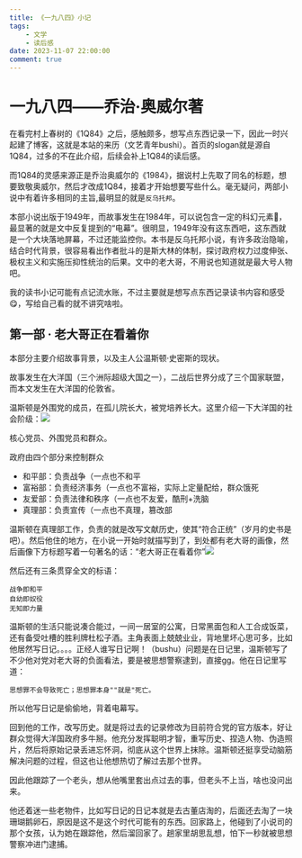 ```yaml
---
title: 《一九八四》小记
tags: 
    - 文学
    - 读后感
date: 2023-11-07 22:00:00
comment: true
---
```


# 一九八四——乔治·奥威尔著

在看完村上春树的《1Q84》之后，感触颇多，想写点东西记录一下，因此一时兴起建了博客，这就是本站的来历（文艺青年bushi）。首页的slogan就是源自1Q84，过多的不在此介绍，后续会补上1Q84的读后感。

而1Q84的灵感来源正是乔治奥威尔的《1984》，据说村上先取了同名的标题，想要致敬奥威尔，然后才改成1Q84，接着才开始想要写些什么。毫无疑问，两部小说中有着许多相同的主旨,最明显的就是`反乌托邦`。

本部小说出版于1949年，而故事发生在1984年，可以说包含一定的科幻元素🤔，最显著的就是文中反复提到的“电幕”。很明显，1949年没有这东西吧，这东西就是一个大块落地屏幕，不过还能监控你。本书是反乌托邦小说，有许多政治隐喻，结合时代背景，很容易看出作者批斗的是斯大林的体制，探讨政府权力过度伸张、极权主义和实施压抑性统治的后果。文中的老大哥，不用说也知道就是最大号人物吧。

我的读书小记可能有点记流水账，不过主要就是想写点东西记录读书内容和感受😋，写给自己看的就不讲究啥啦。

## 第一部 · 老大哥正在看着你

本部分主要介绍故事背景，以及主人公温斯顿·史密斯的现状。

故事发生在大洋国（三个洲际超级大国之一），二战后世界分成了三个国家联盟，而本文发生在大洋国的伦敦省。

温斯顿是外围党的成员，在孤儿院长大，被党培养长大。这里介绍一下大洋国的社会阶级：![](2023-11-07-22-32-13.png)

核心党员、外围党员和群众。

政府由四个部分来控制群众

* 和平部：负责战争（一点也不和平
* 富裕部：负责经济事务（一点也不富裕，实际上定量配给，群众饿死
* 友爱部：负责法律和秩序（一点也不友爱，酷刑+洗脑
* 真理部：负责宣传（一点也不真理，篡改部

温斯顿在真理部工作，负责的就是改写文献历史，使其“符合正统”（岁月的史书是吧）。然后他住的地方，在小说一开始时就描写到了，到处都有老大哥的画像，然后画像下方标题写着一句著名的话：“老大哥正在看着你”![](2023-11-07-22-43-38.png)

然后还有三条贯穿全文的标语：
```
战争即和平
自幼即奴役
无知即力量
```
温斯顿的生活只能说凑合能过，一间一居室的公寓，日常黑面包和人工合成饭菜，还有备受吐槽的胜利牌杜松子酒。主角表面上兢兢业业，背地里坏心思可多，比如他居然写日记。。。。正经人谁写日记啊！（bushu）问题是在日记里，温斯顿写了不少他对党对老大哥的负面看法，要是被思想警察逮到，直接gg。他在日记里写道：
```
思想罪不会导致死亡；思想罪本身""就是"死亡。
```
所以他写日记是偷偷地，背着电幕写。

回到他的工作，改写历史。就是将过去的记录修改为目前符合党的官方版本，好让群众觉得大洋国政府多牛掰。他充分发挥聪明才智，重写历史、捏造人物、伪造照片，然后将原始记录丢进忘怀洞，彻底从这个世界上抹除。温斯顿还挺享受动脑筋解决问题的过程，但这也让他想热切了解过去那个世界。

因此他跟踪了一个老头，想从他嘴里套出点过去的事，但老头不上当，啥也没问出来。

他还着迷一些老物件，比如写日记的日记本就是去古董店淘的，后面还去淘了一块珊瑚鹅卵石，原因是这不是这个时代可能有的东西。回家路上，他碰到了小说司的那个女孩，认为她在跟踪他，然后溜回家了。趟家里胡思乱想，怕下一秒就被思想警察冲进门逮捕。